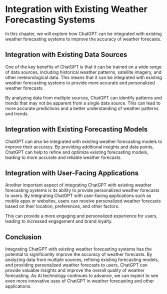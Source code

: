 Integration with Existing Weather Forecasting Systems
==================================================================================================================

In this chapter, we will explore how ChatGPT can be integrated with existing weather forecasting systems to improve the accuracy of weather forecasts.

Integration with Existing Data Sources
--------------------------------------

One of the key benefits of ChatGPT is that it can be trained on a wide range of data sources, including historical weather patterns, satellite imagery, and other meteorological data. This means that it can be integrated with existing weather forecasting systems to provide more accurate and personalized weather forecasts.

By analyzing data from multiple sources, ChatGPT can identify patterns and trends that may not be apparent from a single data source. This can lead to more accurate predictions and a better understanding of weather patterns and trends.

Integration with Existing Forecasting Models
--------------------------------------------

ChatGPT can also be integrated with existing weather forecasting models to improve their accuracy. By providing additional insights and data points, ChatGPT can help to refine and optimize existing forecasting models, leading to more accurate and reliable weather forecasts.

Integration with User-Facing Applications
-----------------------------------------

Another important aspect of integrating ChatGPT with existing weather forecasting systems is its ability to provide personalized weather forecasts to users. By integrating ChatGPT with user-facing applications such as mobile apps or websites, users can receive personalized weather forecasts based on their location, preferences, and other factors.

This can provide a more engaging and personalized experience for users, leading to increased engagement and brand loyalty.

Conclusion
----------

Integrating ChatGPT with existing weather forecasting systems has the potential to significantly improve the accuracy of weather forecasts. By analyzing data from multiple sources, refining existing forecasting models, and providing personalized weather forecasts to users, ChatGPT can provide valuable insights and improve the overall quality of weather forecasting. As AI technology continues to advance, we can expect to see even more innovative uses of ChatGPT in weather forecasting and other applications.
